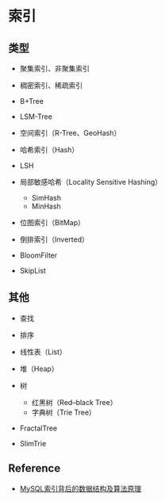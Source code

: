 # 索引

## 类型

- 聚集索引、非聚集索引
- 稠密索引、稀疏索引


- B+Tree
- LSM-Tree
- 空间索引（R-Tree、GeoHash）
- 哈希索引（Hash）
- LSH
- 局部敏感哈希（Locality Sensitive Hashing）
    - SimHash
    - MinHash
- 位图索引（BitMap）
- 倒排索引（Inverted）
- BloomFilter
- SkipList

## 其他

- 查找
- 排序


- 线性表（List）
- 堆（Heap）
- 树
    - 红黑树（Red–black Tree）
    - 字典树（Trie Tree）


- FractalTree
- SlimTrie

## Reference

- [MySQL索引背后的数据结构及算法原理](http://blog.codinglabs.org/articles/theory-of-mysql-index.html)